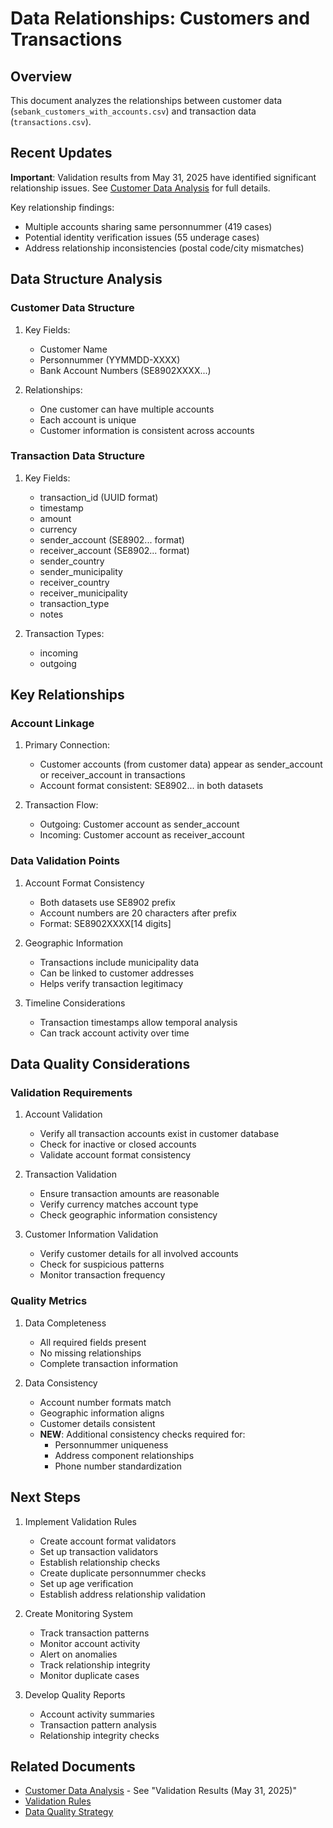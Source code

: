 # Data Relationships: Customers and Transactions

## Overview
This document analyzes the relationships between customer data (`sebank_customers_with_accounts.csv`) and transaction data (`transactions.csv`).

## Recent Updates
**Important**: Validation results from May 31, 2025 have identified significant relationship issues. See [Customer Data Analysis](customer_data_analysis.md) for full details.

Key relationship findings:
- Multiple accounts sharing same personnummer (419 cases)
- Potential identity verification issues (55 underage cases)
- Address relationship inconsistencies (postal code/city mismatches)

## Data Structure Analysis

### Customer Data Structure
1. Key Fields:
   - Customer Name
   - Personnummer (YYMMDD-XXXX)
   - Bank Account Numbers (SE8902XXXX...)
   
2. Relationships:
   - One customer can have multiple accounts
   - Each account is unique
   - Customer information is consistent across accounts

### Transaction Data Structure
1. Key Fields:
   - transaction_id (UUID format)
   - timestamp
   - amount
   - currency
   - sender_account (SE8902... format)
   - receiver_account (SE8902... format)
   - sender_country
   - sender_municipality
   - receiver_country
   - receiver_municipality
   - transaction_type
   - notes

2. Transaction Types:
   - incoming
   - outgoing

## Key Relationships

### Account Linkage
1. Primary Connection:
   - Customer accounts (from customer data) appear as sender_account or receiver_account in transactions
   - Account format consistent: SE8902... in both datasets

2. Transaction Flow:
   - Outgoing: Customer account as sender_account
   - Incoming: Customer account as receiver_account

### Data Validation Points
1. Account Format Consistency
   - Both datasets use SE8902 prefix
   - Account numbers are 20 characters after prefix
   - Format: SE8902XXXX[14 digits]

2. Geographic Information
   - Transactions include municipality data
   - Can be linked to customer addresses
   - Helps verify transaction legitimacy

3. Timeline Considerations
   - Transaction timestamps allow temporal analysis
   - Can track account activity over time

## Data Quality Considerations

### Validation Requirements
1. Account Validation
   - Verify all transaction accounts exist in customer database
   - Check for inactive or closed accounts
   - Validate account format consistency

2. Transaction Validation
   - Ensure transaction amounts are reasonable
   - Verify currency matches account type
   - Check geographic information consistency

3. Customer Information Validation
   - Verify customer details for all involved accounts
   - Check for suspicious patterns
   - Monitor transaction frequency

### Quality Metrics
1. Data Completeness
   - All required fields present
   - No missing relationships
   - Complete transaction information

2. Data Consistency
   - Account number formats match
   - Geographic information aligns
   - Customer details consistent
   - **NEW**: Additional consistency checks required for:
     - Personnummer uniqueness
     - Address component relationships
     - Phone number standardization

## Next Steps
1. Implement Validation Rules
   - Create account format validators
   - Set up transaction validators
   - Establish relationship checks
   - Create duplicate personnummer checks
   - Set up age verification
   - Establish address relationship validation

2. Create Monitoring System
   - Track transaction patterns
   - Monitor account activity
   - Alert on anomalies
   - Track relationship integrity
   - Monitor duplicate cases

3. Develop Quality Reports
   - Account activity summaries
   - Transaction pattern analysis
   - Relationship integrity checks

## Related Documents
- [Customer Data Analysis](customer_data_analysis.md) - See "Validation Results (May 31, 2025)"
- [Validation Rules](validation_rules.md)
- [Data Quality Strategy](../../development/data_quality_strategy.md) 